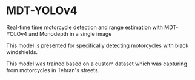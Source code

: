 # MDT-YOLOv4
Real-time time motorcycle detection and range estimation with MDT-YOLOv4 and Monodepth in a single image 

This model is presented for specifically detecting motorcycles with black windshields.

This model was trained based on a custom dataset which was capturing from motorcycles in Tehran's streets.
